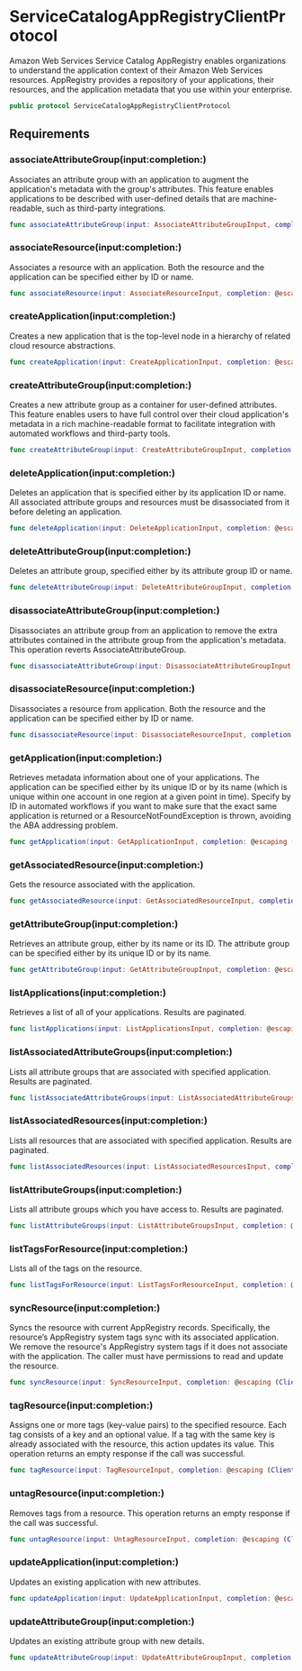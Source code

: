 # ServiceCatalogAppRegistryClientProtocol

Amazon Web Services Service Catalog AppRegistry enables organizations to understand the application context of their Amazon Web Services resources. AppRegistry provides a repository of your applications, their resources, and the application metadata that you use within your enterprise.

``` swift
public protocol ServiceCatalogAppRegistryClientProtocol 
```

## Requirements

### associateAttributeGroup(input:​completion:​)

Associates an attribute group with an application to augment the application's metadata
with the group's attributes. This feature enables applications to be described with
user-defined details that are machine-readable, such as third-party integrations.

``` swift
func associateAttributeGroup(input: AssociateAttributeGroupInput, completion: @escaping (ClientRuntime.SdkResult<AssociateAttributeGroupOutputResponse, AssociateAttributeGroupOutputError>) -> Void)
```

### associateResource(input:​completion:​)

Associates a resource with an application. Both the resource and the application can be specified either by ID or name.

``` swift
func associateResource(input: AssociateResourceInput, completion: @escaping (ClientRuntime.SdkResult<AssociateResourceOutputResponse, AssociateResourceOutputError>) -> Void)
```

### createApplication(input:​completion:​)

Creates a new application that is the top-level node in a hierarchy of related cloud resource abstractions.

``` swift
func createApplication(input: CreateApplicationInput, completion: @escaping (ClientRuntime.SdkResult<CreateApplicationOutputResponse, CreateApplicationOutputError>) -> Void)
```

### createAttributeGroup(input:​completion:​)

Creates a new attribute group as a container for user-defined attributes. This feature
enables users to have full control over their cloud application's metadata in a rich
machine-readable format to facilitate integration with automated workflows and third-party
tools.

``` swift
func createAttributeGroup(input: CreateAttributeGroupInput, completion: @escaping (ClientRuntime.SdkResult<CreateAttributeGroupOutputResponse, CreateAttributeGroupOutputError>) -> Void)
```

### deleteApplication(input:​completion:​)

Deletes an application that is specified either by its application ID or name. All associated attribute groups and resources must be disassociated from it before deleting an application.

``` swift
func deleteApplication(input: DeleteApplicationInput, completion: @escaping (ClientRuntime.SdkResult<DeleteApplicationOutputResponse, DeleteApplicationOutputError>) -> Void)
```

### deleteAttributeGroup(input:​completion:​)

Deletes an attribute group, specified either by its attribute group ID or name.

``` swift
func deleteAttributeGroup(input: DeleteAttributeGroupInput, completion: @escaping (ClientRuntime.SdkResult<DeleteAttributeGroupOutputResponse, DeleteAttributeGroupOutputError>) -> Void)
```

### disassociateAttributeGroup(input:​completion:​)

Disassociates an attribute group from an application to remove the extra attributes contained in the attribute group from the application's metadata. This operation reverts AssociateAttributeGroup.

``` swift
func disassociateAttributeGroup(input: DisassociateAttributeGroupInput, completion: @escaping (ClientRuntime.SdkResult<DisassociateAttributeGroupOutputResponse, DisassociateAttributeGroupOutputError>) -> Void)
```

### disassociateResource(input:​completion:​)

Disassociates a resource from application. Both the resource and the application can be specified either by ID or name.

``` swift
func disassociateResource(input: DisassociateResourceInput, completion: @escaping (ClientRuntime.SdkResult<DisassociateResourceOutputResponse, DisassociateResourceOutputError>) -> Void)
```

### getApplication(input:​completion:​)

Retrieves metadata information about one of your applications. The application can be specified either by its unique ID or by its name (which is unique within one account in one region at a given point in time). Specify by ID in automated workflows if you want to make sure that the exact same application is returned or a ResourceNotFoundException is thrown, avoiding the ABA addressing problem.

``` swift
func getApplication(input: GetApplicationInput, completion: @escaping (ClientRuntime.SdkResult<GetApplicationOutputResponse, GetApplicationOutputError>) -> Void)
```

### getAssociatedResource(input:​completion:​)

Gets the resource associated with the application.

``` swift
func getAssociatedResource(input: GetAssociatedResourceInput, completion: @escaping (ClientRuntime.SdkResult<GetAssociatedResourceOutputResponse, GetAssociatedResourceOutputError>) -> Void)
```

### getAttributeGroup(input:​completion:​)

Retrieves an attribute group, either by its name or its ID. The attribute group can be specified either by its unique ID or by its name.

``` swift
func getAttributeGroup(input: GetAttributeGroupInput, completion: @escaping (ClientRuntime.SdkResult<GetAttributeGroupOutputResponse, GetAttributeGroupOutputError>) -> Void)
```

### listApplications(input:​completion:​)

Retrieves a list of all of your applications. Results are paginated.

``` swift
func listApplications(input: ListApplicationsInput, completion: @escaping (ClientRuntime.SdkResult<ListApplicationsOutputResponse, ListApplicationsOutputError>) -> Void)
```

### listAssociatedAttributeGroups(input:​completion:​)

Lists all attribute groups that are associated with specified application.  Results are paginated.

``` swift
func listAssociatedAttributeGroups(input: ListAssociatedAttributeGroupsInput, completion: @escaping (ClientRuntime.SdkResult<ListAssociatedAttributeGroupsOutputResponse, ListAssociatedAttributeGroupsOutputError>) -> Void)
```

### listAssociatedResources(input:​completion:​)

Lists all resources that are associated with specified application. Results are paginated.

``` swift
func listAssociatedResources(input: ListAssociatedResourcesInput, completion: @escaping (ClientRuntime.SdkResult<ListAssociatedResourcesOutputResponse, ListAssociatedResourcesOutputError>) -> Void)
```

### listAttributeGroups(input:​completion:​)

Lists all attribute groups which you have access to. Results are paginated.

``` swift
func listAttributeGroups(input: ListAttributeGroupsInput, completion: @escaping (ClientRuntime.SdkResult<ListAttributeGroupsOutputResponse, ListAttributeGroupsOutputError>) -> Void)
```

### listTagsForResource(input:​completion:​)

Lists all of the tags on the resource.

``` swift
func listTagsForResource(input: ListTagsForResourceInput, completion: @escaping (ClientRuntime.SdkResult<ListTagsForResourceOutputResponse, ListTagsForResourceOutputError>) -> Void)
```

### syncResource(input:​completion:​)

Syncs the resource with current AppRegistry records.
Specifically, the resource’s AppRegistry system tags sync with its associated application. We remove the resource's AppRegistry system tags if it does not associate with the application. The caller must have permissions to read and update the resource.

``` swift
func syncResource(input: SyncResourceInput, completion: @escaping (ClientRuntime.SdkResult<SyncResourceOutputResponse, SyncResourceOutputError>) -> Void)
```

### tagResource(input:​completion:​)

Assigns one or more tags (key-value pairs) to the specified resource.
Each tag consists of a key and an optional value. If a tag with the same key is already associated with the resource, this action updates its value.
This operation returns an empty response if the call was successful.

``` swift
func tagResource(input: TagResourceInput, completion: @escaping (ClientRuntime.SdkResult<TagResourceOutputResponse, TagResourceOutputError>) -> Void)
```

### untagResource(input:​completion:​)

Removes tags from a resource.
This operation returns an empty response if the call was successful.

``` swift
func untagResource(input: UntagResourceInput, completion: @escaping (ClientRuntime.SdkResult<UntagResourceOutputResponse, UntagResourceOutputError>) -> Void)
```

### updateApplication(input:​completion:​)

Updates an existing application with new attributes.

``` swift
func updateApplication(input: UpdateApplicationInput, completion: @escaping (ClientRuntime.SdkResult<UpdateApplicationOutputResponse, UpdateApplicationOutputError>) -> Void)
```

### updateAttributeGroup(input:​completion:​)

Updates an existing attribute group with new details.

``` swift
func updateAttributeGroup(input: UpdateAttributeGroupInput, completion: @escaping (ClientRuntime.SdkResult<UpdateAttributeGroupOutputResponse, UpdateAttributeGroupOutputError>) -> Void)
```

